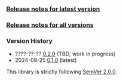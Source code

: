 ### [Release notes for latest version](latest.md)

### [Release notes for all versions](full.md)

### Version History

* ????-??-?? [0.2.0](0.2.0) (TBD; work in progress)
* 2024-09-25 [0.1.0](0.1.0) (latest)


This library is strictly following [SemVer 2.0.0](https://semver.org/spec/v2.0.0.html).